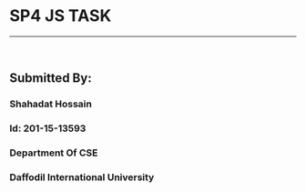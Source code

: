 # SP4 JS TASK
<hr>
<br>

## Submitted By:
  ### Shahadat Hossain  
  ### Id: 201-15-13593  
  ### Department Of CSE  
  ### Daffodil International University




